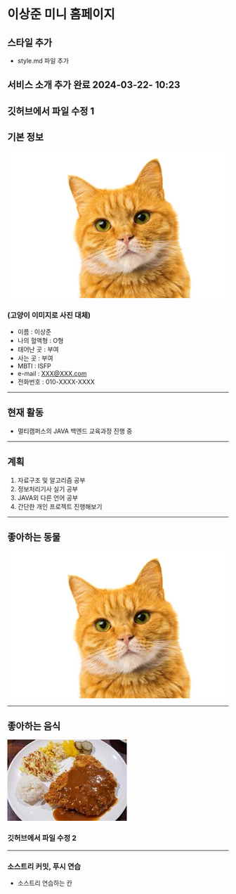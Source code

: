 # 이상준 미니 홈페이지

## 스타일 추가
- style.md 파일 추가

## 서비스 소개 추가 완료 2024-03-22- 10:23

## 깃허브에서 파일 수정 1

## 기본 정보

![테스트 고양이](./img/Test_Cat.jpg)
### (고양이 이미지로 사진 대체)
- 이름 : 이상준 
- 나의 혈액형 : O형
- 태어난 곳 : 부여
- 사는 곳 : 부여
- MBTI : ISFP
- e-mail : XXX@XXX.com
- 전화번호 : 010-XXXX-XXXX

---

## 현재 활동
- 멀티캠퍼스의 JAVA 백엔드 교육과정 진행 중

---

## 계획
1. 자료구조 및 알고리즘 공부
2. 정보처리기사 실기 공부
3. JAVA외 다른 언어 공부 
4. 간단한 개인 프로젝트 진행해보기

---

## 좋아하는 동물
![고양이](https://github.com/toodifficult1/MiniHomepage/blob/main/img/Test_Cat.jpg?raw=true)

---
## 좋아하는 음식
![돈까스](https://github.com/toodifficult1/MiniHomepage/blob/main/img/%EB%8F%88%EA%B9%8C%EC%8A%A4.jpg?raw=true)

### 깃허브에서 파일 수정 2

---

### 소스트리 커밋, 푸시 연습
- 소스트리 연습하는 칸
